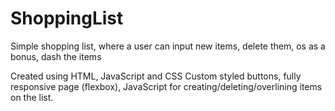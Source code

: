 # ShoppingList
Simple shopping list, where a user can input new items, delete them, os as a bonus, dash the items

Created using HTML, JavaScript and CSS
Custom styled buttons, fully responsive page (flexbox), JavaScript for creating/deleting/overlining items on the list.
